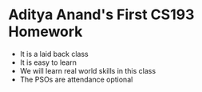 

# Aditya Anand's First CS193 Homework

- It is a laid back class
- It is easy to learn
- We will learn real world skills in this class
- The PSOs are attendance optional

